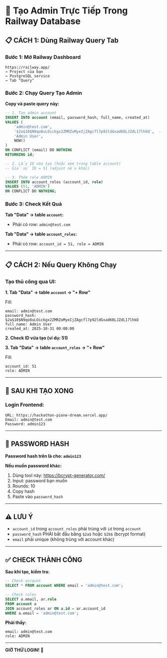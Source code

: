 # 🔐 Tạo Admin Trực Tiếp Trong Railway Database

## 📋 CÁCH 1: Dùng Railway Query Tab

### Bước 1: Mở Railway Dashboard
```
https://railway.app/
→ Project của bạn
→ PostgreSQL service
→ Tab "Query"
```

### Bước 2: Chạy Query Tạo Admin

**Copy và paste query này:**

```sql
-- 1. Tạo admin account
INSERT INTO account (email, password_hash, full_name, created_at)
VALUES (
    'admin@test.com',
    '$2a$10$N9qo8uLOickgx2ZMRZoMyeIjZAgcfl7p92ldGxad68LJZdL17lhkO',  -- password: "admin123"
    'Admin User',
    NOW()
)
ON CONFLICT (email) DO NOTHING
RETURNING id;

-- 2. Lấy ID vừa tạo (hoặc xem trong table account)
-- Giả sử ID = 51 (adjust nếu khác)

-- 3. Thêm role ADMIN
INSERT INTO account_roles (account_id, role)
VALUES (51, 'ADMIN')
ON CONFLICT DO NOTHING;
```

### Bước 3: Check Kết Quả

**Tab "Data" → table `account`:**
- Phải có row: `admin@test.com`

**Tab "Data" → table `account_roles`:**
- Phải có row: `account_id = 51, role = ADMIN`

---

## 📋 CÁCH 2: Nếu Query Không Chạy

### Tạo thủ công qua UI:

**1. Tab "Data" → table `account` → "+ Row"**

Fill:
```
email: admin@test.com
password_hash: $2a$10$N9qo8uLOickgx2ZMRZoMyeIjZAgcfl7p92ldGxad68LJZdL17lhkO
full_name: Admin User
created_at: 2025-10-31 00:00:00
```

**2. Check ID vừa tạo (ví dụ: 51)**

**3. Tab "Data" → table `account_roles` → "+ Row"**

Fill:
```
account_id: 51
role: ADMIN
```

---

## 🚀 SAU KHI TẠO XONG

### Login Frontend:

```
URL: https://hackathon-pione-dream.vercel.app/
Email: admin@test.com
Password: admin123
```

---

## 🔑 PASSWORD HASH

**Password hash trên là cho: `admin123`**

**Nếu muốn password khác:**

1. Dùng tool này: https://bcrypt-generator.com/
2. Input: password bạn muốn
3. Rounds: 10
4. Copy hash
5. Paste vào `password_hash`

---

## ⚠️ LƯU Ý

- `account_id` trong `account_roles` phải trùng với `id` trong `account`
- `password_hash` PHẢI bắt đầu bằng `$2a$` hoặc `$2b$` (bcrypt format)
- `email` phải unique (không trùng với account khác)

---

## ✅ CHECK THÀNH CÔNG

**Sau khi tạo, kiểm tra:**

```sql
-- Check account
SELECT * FROM account WHERE email = 'admin@test.com';

-- Check roles
SELECT a.email, ar.role 
FROM account a
JOIN account_roles ar ON a.id = ar.account_id
WHERE a.email = 'admin@test.com';
```

**Phải thấy:**
```
email: admin@test.com
role: ADMIN
```

---

**GIỜ THỬ LOGIN!** 🚀


